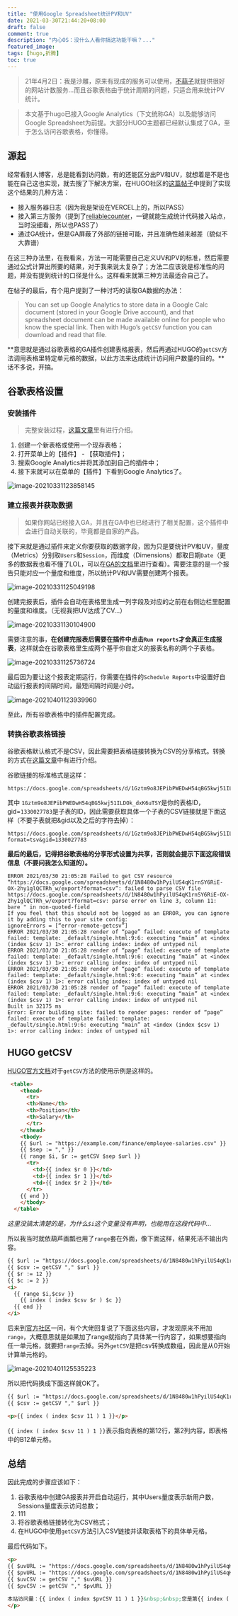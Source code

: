 ```yaml
---
title: "使用Google Spreadsheet统计PV和UV"
date: 2021-03-30T21:44:20+08:00
draft: false
comment: true
description: "内心OS：没什么人看你搞这功能干嘛？..."
featured_image: 
tags: [hugo,折腾]
toc: true
---
```

>21年4月2日：我是沙雕，原来有现成的服务可以使用，[不蒜子](https://busuanzi.ibruce.info/)就提供很好的网站计数服务...而且谷歌表格由于统计周期的问题，只适合用来统计PV统计。

>本文基于hugo已接入Google Analytics（下文统称GA）以及能够访问Google Spreadsheet为前提。大部分HUGO主题都已经默认集成了GA，至于怎么访问谷歌表格，你懂得。

## 源起
经常看别人博客，总是能看到访问数，有的还能区分出PV和UV，就想着是不是也能在自己这也实现，就去搜了下解决方案，在HUGO社区的[这篇帖子](https://discourse.gohugo.io/t/total-number-of-views/9729/4)中提到了实现这个结果的几种方法：

+ 接入服务器日志（因为我是架设在VERCEL上的，所以PASS）
+ 接入第三方服务（提到了[reliablecounter](https://www.reliablecounter.com/)，一键就能生成统计代码接入站点，当时没细看，所以也PASS了）
+ 通过GA统计，但是GA屏蔽了外部的链接可能，并且准确性越来越差（貌似不大靠谱）

在这三种办法里，在我看来，方法一可能需要自己定义UV和PV的标准，然后需要通过公式计算出所要的结果，对于我来说太复杂了；方法二应该说是标准性的问题，并没有提到统计的口径是什么。这样看来就第三种方法最适合自己了。

在帖子的最后，有个用户提到了一种讨巧的读取GA数据的办法：

> You can set up Google Analytics to store data in a Google Calc document (stored in your Google Drive account), and that spreadsheet document can be made available online for people who know the special link. Then with Hugo’s `getCSV` function you can download and read that file.

**意思就是通过谷歌表格的GA插件创建表格报表，然后再通过HUGO的`getCSV`方法调用表格里特定单元格的数据，以此方法来达成统计访问用户数量的目的。**话不多说，开搞。

## 谷歌表格设置

### 安装插件

> 完整安装过程，[这篇文章](https://developers.google.com/analytics/solutions/google-analytics-spreadsheet-add-on)里有进行介绍。

1. 创建一个新表格或使用一个现存表格；
2. 打开菜单上的【插件】 - 【获取插件】；
3. 搜索Google Analytics并将其添加到自己的插件中；
4. 接下来就可以在菜单的【插件】下看到Google Analytics了。

![image-20210331123858145](https://30924398.xyz:6001/images/2021/03/31/google-spreadsheet-addon.png#center)

### 建立报表并获取数据

> 如果你网站已经接入GA，并且在GA中也已经进行了相关配置，这个插件中会进行自动关联的，毕竟都是自家的产品。

接下来就是通过插件来定义你要获取的数据字段，因为只是要统计PV和UV，量度（Metrics）分别取`Users`和`Session`，而维度（Dimensions）都取日期`Date`（更多的数据我也看不懂了LOL，可以在[GA的文档](https://ga-dev-tools.appspot.com/dimensions-metrics-explorer/)里进行查看）。需要注意的是一个报告只能对应一个量度和维度，所以统计PV和UV需要创建两个报表。

![image-20210331125049198](https://30924398.xyz:6001/images/2021/03/31/ga-sets.png#center)

创建完报表后，插件会自动在表格里生成一列字段及对应的之前在右侧边栏里配置的量度和维度。（无视我把UV达成了CV...）

![image-20210331130104900](https://30924398.xyz:6001/images/2021/03/31/20210331130104.png#center)



需要注意的事，**在创建完报表后需要在插件中点击`Run reports`才会真正生成报表**，这样就会在谷歌表格里生成两个基于你自定义的报表名称的两个子表格。

![image-20210331125736724](https://30924398.xyz:6001/images/2021/03/31/20210331125748.png#center)

最后因为要让这个报表定期运行，你需要在插件的`Schedule Reports`中设置好自动运行报表的间隔时间，最短间隔时间是小时。

![image-20210401123939960](https://30924398.xyz:6001/images/2021/04/01/20210401123940.png#center)

至此，所有谷歌表格中的插件配置完成。

### 转换谷歌表格链接

谷歌表格默认格式不是CSV，因此需要把表格链接转换为CSV的分享格式。转换的方式在[这篇文章](https://www.highviewapps.com/blog/how-to-create-a-csv-or-excel-direct-download-link-in-google-sheets/)中有进行介绍。

谷歌链接的标准格式是这样：

``` plaintext
https://docs.google.com/spreadsheets/d/1Gztm9o8JEPibPWEDwH54qBG5kwj51ILDOk_dxK6uTSY/edit#gid=1330027783
```

其中 `1Gztm9o8JEPibPWEDwH54qBG5kwj51ILDOk_dxK6uTSY`是你的表格ID，gid=`1330027783`是子表的ID，因此需要获取具体一个子表的CSV链接就是下面这样（不要子表就把&gid以及之后的字符去掉）：

``` plaintext
https://docs.google.com/spreadsheets/d/1Gztm9o8JEPibPWEDwH54qBG5kwj51ILDOk_dxK6uTSY/export?format=tsv&gid=1330027783
```

**最后的最后，记得把谷歌表格的分享形式设置为共享，否则就会提示下面这段错误信息（不要问我怎么知道的）。**

```plaintext
ERROR 2021/03/30 21:05:28 Failed to get CSV resource “https://docs.google.com/spreadsheets/d/1N8480w1hPyilUS4qK1rnSY6RiE-OX-2hy1glQCTRh_w/export?format=csv”: failed to parse CSV file https://docs.google.com/spreadsheets/d/1N8480w1hPyilUS4qK1rnSY6RiE-OX-2hy1glQCTRh_w/export?format=csv: parse error on line 3, column 11: bare " in non-quoted-field
If you feel that this should not be logged as an ERROR, you can ignore it by adding this to your site config:
ignoreErrors = [“error-remote-getcsv”]
ERROR 2021/03/30 21:05:28 render of “page” failed: execute of template failed: template: _default/single.html:9:6: executing “main” at <index (index $csv 1) 1>: error calling index: index of untyped nil
ERROR 2021/03/30 21:05:28 render of “page” failed: execute of template failed: template: _default/single.html:9:6: executing “main” at <index (index $csv 1) 1>: error calling index: index of untyped nil
ERROR 2021/03/30 21:05:28 render of “page” failed: execute of template failed: template: _default/single.html:9:6: executing “main” at <index (index $csv 1) 1>: error calling index: index of untyped nil
ERROR 2021/03/30 21:05:28 render of “page” failed: execute of template failed: template: _default/single.html:9:6: executing “main” at <index (index $csv 1) 1>: error calling index: index of untyped nil
Built in 32175 ms
Error: Error building site: failed to render pages: render of “page” failed: execute of template failed: template: _default/single.html:9:6: executing “main” at <index (index $csv 1) 1>: error calling index: index of untyped nil
```



## HUGO getCSV

[HUGO官方文档](https://gohugo.io/templates/data-templates/#example-for-csv-files)对于`getCSV`方法的使用示例是这样的。

```html
 <table>
    <thead>
      <tr>
      <th>Name</th>
      <th>Position</th>
      <th>Salary</th>
      </tr>
    </thead>
    <tbody>
    {{ $url := "https://example.com/finance/employee-salaries.csv" }}
    {{ $sep := "," }}
    {{ range $i, $r := getCSV $sep $url }}
      <tr>
        <td>{{ index $r 0 }}</td>
        <td>{{ index $r 1 }}</td>
        <td>{{ index $r 2 }}</td>
      </tr>
    {{ end }}
    </tbody>
  </table>
```

*这里没搞太清楚的是，为什么`$i`这个变量没有声明，也能用在这段代码中...*

所以我当时就依葫芦画瓢也用了`range`套在外面，像下面这样，结果死活不输出内容。

```html
{{ $url := "https://docs.google.com/spreadsheets/d/1N8480w1hPyilUS4qK1rnSY6RiE-OX-2hy1glQCTRh_w/export?format=csv&gid=1124904396" }}
{{ $csv := getCSV "," $url }}
{{ $r := 12 }}
{{ $c := 2 }}
<i>
  {{ range $i,$csv }}
    {{ index ( index $csv $r ) $c }}   
  {{ end }}
</i>
```

后来到[官方社区](https://discourse.gohugo.io/t/getcsv-output-nothing/32052/2)一问，有个大佬回复说了下面这些内容，才发现原来不用加`range`，大概意思就是如果加了range就指向了具体某一行内容了，如果想要指向任一单元格，就要把`range`去掉。另外`getCSV`是把csv转换成数组，因此是从0开始计算单元格的。

![image-20210401125535223](https://30924398.xyz:6001/images/2021/04/01/image-20210401125535223.png#center)

所以把代码换成下面这样就OK了。

```html
{{ $url := "https://docs.google.com/spreadsheets/d/1N8480w1hPyilUS4qK1rnSY6RiE-OX-2hy1glQCTRh_w/export?format=csv&gid=1124904396"}}
{{ $csv := getCSV "," $url }}

<p>{{ index ( index $csv 11 ) 1 }}</p>
```

`{{ index ( index $csv 11 ) 1 }}`表示指向表格的第12行，第2列内容，即表格中的B12单元格。

## 总结

因此完成的步骤应该如下：

1. 谷歌表格中创建GA报表并开启自动运行，其中Users量度表示新用户数，Sessions量度表示访问总数；
  1. 111
2. 将谷歌表格链接转化为CSV格式；
3. 在HUGO中使用`getCSV`方法引入CSV链接并读取表格下的具体单元格。

最后代码如下。

```html
<p>
{{ $uvURL := "https://docs.google.com/spreadsheets/d/1N8480w1hPyilUS4qK1rnSY6RiE-OX-2hy1glQCTRh_w/export?format=csv&gid=1124904396" }}
{{ $pvURL := "https://docs.google.com/spreadsheets/d/1N8480w1hPyilUS4qK1rnSY6RiE-OX-2hy1glQCTRh_w/export?format=csv&gid=1100827646" }}
{{ $uvCSV := getCSV "," $uvURL }}
{{ $pvCSV := getCSV "," $pvURL }}

本站访问量：{{ index ( index $pvCSV 11 ) 1 }}&nbsp;&nbsp;您是第{{ index ( index $uvCSV 11 ) 1 }}位访问者
</p>
```


